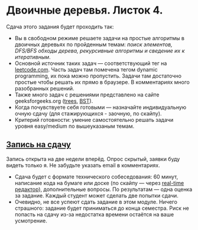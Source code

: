 # Двоичные деревья. Листок 4.

Сдача этого задания будет проходить так:

* Вы в свободном режиме решаете задачи на простые алгоритмы в двоичных деревьях по пройденным темам: *поиск элементов, DFS/BFS обходы дерева, рекурсивные алгоритмы и сведение их к итеративным*.
* Основной источник таких задач — соответствующий тег на [leetcode.com](https://leetcode.com/tag/tree/). Часть задач там помечена тегом dynamic programming, их пока можно пропустить. Задачи там достаточно простые чтобы решать их прямо в браузере. В комментариях много разобранных решений.
* Также много задач с решениями представлено на сайте geeksforgeeks.org ([trees](http://www.geeksforgeeks.org/category/tree/), [BST](http://www.geeksforgeeks.org/category/binary-search-tree/)).
* Когда почувствуете себя готовыми — назначайте индивидуальную очную сдачу (для стажирующихся - заочную, по скайпу).
* Критерий готовности: умение самостоятельно решать задачи уровня easy/medium по вышеуказаным темам.

## [Запись на сдачу](http://doodle.com/poll/5bxk25m8nfksa5te)
Запись открыта на две недели вперёд. Опрос скрытый, заявки буду видеть только я. Не забудьте указать email в комментариях.

* Сдача будет с формате технического собеседования: 60 минут, написание кода на бумаге или доске (по скайпу — через [real-time редактор](http://collabedit.com)), дополнительные вопросы. По результатам — одна оценка за задание. Каждый студент может сделать две попытки сдачи.
* Очевидно, не все успеют сдать задание в этом модуле. Ничего страшного: задание будет приниматься до конца семестра. Риск не попасть на сдачу из-за недостатка времени остаётся на ваше усмотрение.